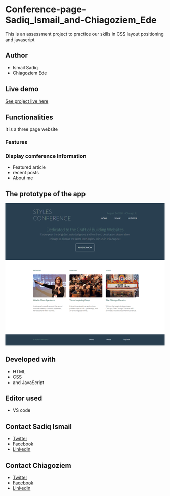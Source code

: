 # Conference-page-Sadiq_Ismail_and-Chiagoziem_Ede
This is an assessment project to practice our skills in CSS layout positioning and javascript

## Author 
* Ismail Sadiq
* Chiagoziem Ede

## Live demo
[See project live here](https://raw.githack.com/ismaelsadeeq/Conference-page-Sadiq_Ismail_and-Chiagoziem_Ede/register/home.html)

## Functionalities
It is a three page website

### Features

### Display comference Information
  * Featured article
  * recent posts
  * About me

## The prototype of the app
![the_picture_preview_of_my_Conference page.](/assets/images/Demo.png "This is the Conference page prototype.")

## Developed with
* HTML
* CSS 
* and JavaScript

## Editor used
* VS code

## Contact Sadiq Ismail
* [Twitter](https://twitter.com/sadeeq_ismaela)
* [Facebook](https://www.facebook.com/abubakarsadiq.ismail.10/)
* [LinkedIn](https://www.linkedin.com/in/sadiq-ismail-95a525183/?lipi=urn%3Ali%3Apage%3Ad_flagship3_feed%3Baf9%2BNdbrSDGsz5WK0HeMzg%3D%3D)
## Contact Chiagoziem
* [Twitter](https://twitter.com/elotachukwu)
* [Facebook](https://web.facebook.com/chiagoziem.ede/)
* [LinkedIn](https://www.linkedin.com/in/chiagoziem-ede-5152a4175/)
